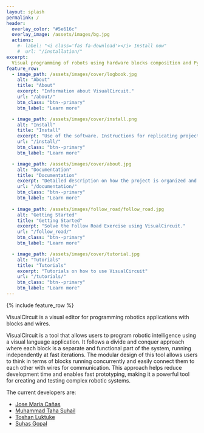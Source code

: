 ```yaml
---
layout: splash
permalink: /
header:
  overlay_color: "#5e616c"
  overlay_image: /assets/images/bg.jpg
  actions:
    #- label: "<i class='fas fa-download'></i> Install now"
    #  url: "/installation/"
excerpt: 
  Visual programming of robots using hardware blocks composition and Python 
feature_row:
  - image_path: /assets/images/cover/logbook.jpg
    alt: "About"
    title: "About"
    excerpt: "Information about VisualCircuit."
    url: "/about/"
    btn_class: "btn--primary"
    btn_label: "Learn more"

  - image_path: /assets/images/cover/install.png
    alt: "Install"
    title: "Install"
    excerpt: "Use of the software. Instructions for replicating project content."
    url: "/install/"
    btn_class: "btn--primary"
    btn_label: "Learn more"

  - image_path: /assets/images/cover/about.jpg
    alt: "Documentation"
    title: "Documentation"
    excerpt: "Detailed description on how the project is organized and how to contribute."
    url: "/documentation/"
    btn_class: "btn--primary"
    btn_label: "Learn more"
    
  - image_path: /assets/images/follow_road/follow_road.jpg
    alt: "Getting Started"
    title: "Getting Started"
    excerpt: "Solve the Follow Road Exercise using VisualCircuit."
    url: "/follow_road/"
    btn_class: "btn--primary"
    btn_label: "Learn more"

  - image_path: /assets/images/cover/tutorial.jpg
    alt: "Tutorials"
    title: "Tutorials"
    excerpt: "Tutorials on how to use VisualCircuit"
    url: "/tutorials/"
    btn_class: "btn--primary"
    btn_label: "Learn more"  
---
```


{% include feature_row %}

VisualCircuit is a visual editor for programming robotics applications with blocks and wires.

VisualCircuit is a tool that allows users to program robotic intelligence using a visual language application. It follows a divide and conquer approach where each block is a separate and functional part of the system, running independently at fast iterations. The modular design of this tool allows users to think in terms of blocks running concurrently and easily connect them to each other with wires for communication. This approach helps reduce development time and enables fast prototyping, making it a powerful tool for creating and testing complex robotic systems.

The current developers are:

- [Jose Maria Cañas](https://gsyc.urjc.es/jmplaza/)
- [Muhammad Taha Suhail](https://github.com/AbsorbedInThought)
- [Toshan Luktuke](https://github.com/toshan-luktuke)
- [Suhas Gopal](https://github.com/Suhas-G)
